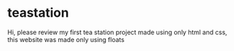 # teastation
<p> Hi, please review my first tea station project made using only html and css, this website was made only using floats</p>
